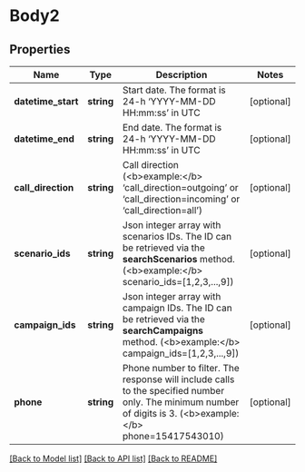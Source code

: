 # Body2

## Properties
Name | Type | Description | Notes
------------ | ------------- | ------------- | -------------
**datetime_start** | **string** | Start date. The format is 24-h ‘YYYY-MM-DD HH:mm:ss’ in UTC | [optional] 
**datetime_end** | **string** | End date. The format is 24-h ‘YYYY-MM-DD HH:mm:ss’ in UTC | [optional] 
**call_direction** | **string** | Call direction (&lt;b&gt;example:&lt;/b&gt; ‘call_direction&#x3D;outgoing’ or ‘call_direction&#x3D;incoming’ or ‘call_direction&#x3D;all’) | [optional] 
**scenario_ids** | **string** | Json integer array with scenarios IDs. The ID can be retrieved via the **searchScenarios** method. (&lt;b&gt;example:&lt;/b&gt; scenario_ids&#x3D;[1,2,3,...,9]) | [optional] 
**campaign_ids** | **string** | Json integer array with campaign IDs. The ID can be retrieved via the **searchCampaigns** method. (&lt;b&gt;example:&lt;/b&gt; campaign_ids&#x3D;[1,2,3,...,9]) | [optional] 
**phone** | **string** | Phone number to filter. The response will include calls to the specified number only. The minimum number of digits is 3. (&lt;b&gt;example:&lt;/b&gt; phone&#x3D;15417543010) | [optional] 

[[Back to Model list]](../README.md#documentation-for-models) [[Back to API list]](../README.md#documentation-for-api-endpoints) [[Back to README]](../README.md)


